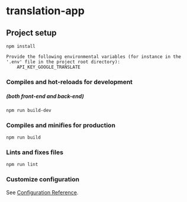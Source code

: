 # translation-app

## Project setup
```
npm install

Provide the following environmental variables (for instance in the '.env' file in the project root directory):
	API_KEY_GOOGLE_TRANSLATE
```

### Compiles and hot-reloads for development
##### (both front-end and back-end)
```
npm run build-dev
```

### Compiles and minifies for production
```
npm run build
```

### Lints and fixes files
```
npm run lint
```

### Customize configuration
See [Configuration Reference](https://cli.vuejs.org/config/).
